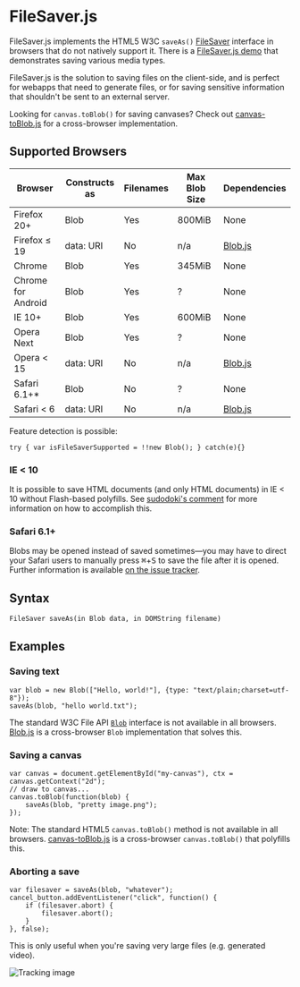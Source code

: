 FileSaver.js
============

FileSaver.js implements the HTML5 W3C `saveAs()` [FileSaver][1] interface in browsers that do
not natively support it. There is a [FileSaver.js demo][2] that demonstrates saving
various media types.

FileSaver.js is the solution to saving files on the client-side, and is perfect for
webapps that need to generate files, or for saving sensitive information that shouldn't be
sent to an external server.

Looking for `canvas.toBlob()` for saving canvases? Check out
[canvas-toBlob.js](https://github.com/eligrey/canvas-toBlob.js) for a cross-browser implementation.

Supported Browsers
------------------

| Browser        | Constructs as | Filenames    | Max Blob Size | Dependencies |
| -------------- | ------------- | ------------ | ------------- | ------------ |
| Firefox 20+    | Blob          | Yes          | 800MiB        | None         |
| Firefox ≤ 19   | data: URI     | No           | n/a           | [Blob.js](https://github.com/eligrey/Blob.js) |
| Chrome         | Blob          | Yes          | 345MiB        | None         |
| Chrome for Android | Blob      | Yes          | ?             | None         |
| IE 10+         | Blob          | Yes          | 600MiB        | None         |
| Opera Next     | Blob          | Yes          | ?             | None         |
| Opera < 15     | data: URI     | No           | n/a           | [Blob.js](https://github.com/eligrey/Blob.js) |
| Safari 6.1+*   | Blob          | No           | ?             | None         |
| Safari < 6     | data: URI     | No           | n/a           | [Blob.js](https://github.com/eligrey/Blob.js) |

Feature detection is possible:

    try { var isFileSaverSupported = !!new Blob(); } catch(e){}


### IE < 10

It is possible to save HTML documents (and only HTML documents) in IE < 10 without Flash-based
polyfills. See [sudodoki's comment](https://github.com/eligrey/FileSaver.js/issues/56#issuecomment-30917476)
for more information on how to accomplish this.

### Safari 6.1+

Blobs may be opened instead of saved sometimes—you may have to direct your Safari users to manually
press <kbd>⌘</kbd>+<kbd>S</kbd> to save the file after it is opened. Further information is available
[on the issue tracker](https://github.com/eligrey/FileSaver.js/issues/12).

Syntax
------

    FileSaver saveAs(in Blob data, in DOMString filename)

Examples
--------

### Saving text

    var blob = new Blob(["Hello, world!"], {type: "text/plain;charset=utf-8"});
    saveAs(blob, "hello world.txt");

The standard W3C File API [`Blob`][3] interface is not available in all browsers.
[Blob.js][4] is a cross-browser `Blob` implementation that solves this.

### Saving a canvas

    var canvas = document.getElementById("my-canvas"), ctx = canvas.getContext("2d");
	// draw to canvas...
    canvas.toBlob(function(blob) {
        saveAs(blob, "pretty image.png");
    });

Note: The standard HTML5 `canvas.toBlob()` method is not available in all browsers.
[canvas-toBlob.js][5] is a cross-browser `canvas.toBlob()` that polyfills this.

### Aborting a save

    var filesaver = saveAs(blob, "whatever");
    cancel_button.addEventListener("click", function() {
        if (filesaver.abort) {
            filesaver.abort();
        }
    }, false);

This is only useful when you're saving very large files (e.g. generated video).

![Tracking image](https://in.getclicky.com/212712ns.gif)

  [1]: http://www.w3.org/TR/file-writer-api/#the-filesaver-interface
  [2]: http://eligrey.com/demos/FileSaver.js/
  [3]: https://developer.mozilla.org/en-US/docs/DOM/Blob
  [4]: https://github.com/eligrey/Blob.js
  [5]: https://github.com/eligrey/canvas-toBlob.js
